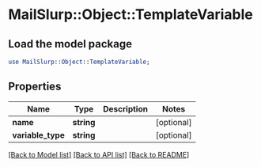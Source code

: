 # MailSlurp::Object::TemplateVariable

## Load the model package
```perl
use MailSlurp::Object::TemplateVariable;
```

## Properties
Name | Type | Description | Notes
------------ | ------------- | ------------- | -------------
**name** | **string** |  | [optional] 
**variable_type** | **string** |  | [optional] 

[[Back to Model list]](../README#documentation-for-models) [[Back to API list]](../README#documentation-for-api-endpoints) [[Back to README]](../README)


